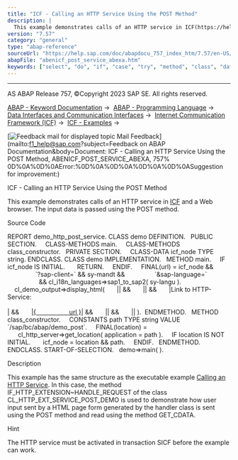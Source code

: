 ```yaml
---
title: "ICF - Calling an HTTP Service Using the POST Method"
description: |
  This example demonstrates calls of an HTTP service in ICF(https://help.sap.com/doc/abapdocu_757_index_htm/7.57/en-US/abenicf_glosry.htm 'Glossary Entry') and a Web browser. The input data is passed using the POST method. Source Code REPORT demo_http_post_service. CLASS demo DEFINITION. PUBLIC S
version: "7.57"
category: "general"
type: "abap-reference"
sourceUrl: "https://help.sap.com/doc/abapdocu_757_index_htm/7.57/en-US/abenicf_post_service_abexa.htm"
abapFile: "abenicf_post_service_abexa.htm"
keywords: ["select", "do", "if", "case", "try", "method", "class", "data", "abenicf", "post", "service", "abexa"]
---
```


* * *

AS ABAP Release 757, ©Copyright 2023 SAP SE. All rights reserved.

[ABAP - Keyword Documentation](https://help.sap.com/doc/abapdocu_757_index_htm/7.57/en-US/abenabap.htm) →  [ABAP - Programming Language](https://help.sap.com/doc/abapdocu_757_index_htm/7.57/en-US/abenabap_reference.htm) →  [Data Interfaces and Communication Interfaces](https://help.sap.com/doc/abapdocu_757_index_htm/7.57/en-US/abenabap_data_communication.htm) →  [Internet Communication Framework (ICF)](https://help.sap.com/doc/abapdocu_757_index_htm/7.57/en-US/abenicf.htm) →  [ICF - Examples](https://help.sap.com/doc/abapdocu_757_index_htm/7.57/en-US/abenicf_abexas.htm) → 

 [![](Mail.gif?object=Mail.gif&sap-language=EN "Feedback mail for displayed topic") Mail Feedback](mailto:f1_help@sap.com?subject=Feedback on ABAP Documentation&body=Document: ICF - Calling an HTTP Service Using the POST Method, ABENICF_POST_SERVICE_ABEXA, 757%
0D%0A%0D%0AError:%0D%0A%0D%0A%0D%0A%0D%0ASuggestion for improvement:)

ICF - Calling an HTTP Service Using the POST Method

This example demonstrates calls of an HTTP service in [ICF](https://help.sap.com/doc/abapdocu_757_index_htm/7.57/en-US/abenicf_glosry.htm "Glossary Entry") and a Web browser. The input data is passed using the POST method.

Source Code   

REPORT demo\_http\_post\_service.
CLASS demo DEFINITION.
  PUBLIC SECTION.
    CLASS-METHODS main.
    CLASS-METHODS class\_constructor.
  PRIVATE SECTION.
    CLASS-DATA icf\_node TYPE string.
ENDCLASS.
CLASS demo IMPLEMENTATION.
  METHOD main.
    IF icf\_node IS INITIAL.
      RETURN.
    ENDIF.
    FINAL(url) = icf\_node &&
                \`?sap-client=\` && sy-mandt &&
                \`&sap-language=\`
                  && cl\_i18n\_languages=>sap1\_to\_sap2( sy-langu ).
    cl\_demo\_output=>display\_html(
      |<html>| &&
      |<body>| &&
      |Link to HTTP-Service:<br><br>| &&
      |<a href="{ url }" target="\_blank" rel="noopener noreferrer">{
                  url }</a>| &&
      |</body>| &&
      |</html>| ).  ENDMETHOD.
  METHOD class\_constructor.
    CONSTANTS path TYPE string VALUE \`/sap/bc/abap/demo\_post\`.
    FINAL(location) =
      cl\_http\_server=>get\_location( application = path ).
    IF location IS NOT INITIAL.
      icf\_node = location && path.
    ENDIF.
  ENDMETHOD.
ENDCLASS.
START-OF-SELECTION.
  demo=>main( ).

Description   

This example has the same structure as the executable example [Calling an HTTP Service](https://help.sap.com/doc/abapdocu_757_index_htm/7.57/en-US/abenicf_service_abexa.htm). In this case, the method IF\_HTTP\_EXTENSION~HANDLE\_REQUEST of the class CL\_HTTP\_EXT\_SERVICE\_POST\_DEMO is used to demonstrate how user input sent by a HTML page form generated by the handler class is sent using the POST method and read using the method GET\_CDATA.

Hint

The HTTP service must be activated in transaction SICF before the example can work.